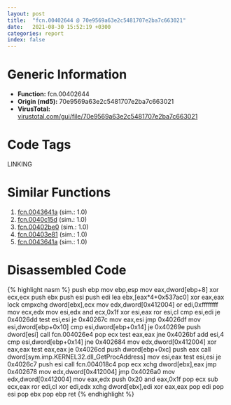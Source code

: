```yaml
---
layout: post
title:  "fcn.00402644 @ 70e9569a63e2c5481707e2ba7c663021"
date:   2021-08-30 15:52:19 +0300
categories: report
index: false
---
```


# Generic Information
- **Function:** fcn.00402644
- **Origin (md5):** 70e9569a63e2c5481707e2ba7c663021
- **VirusTotal:** [virustotal.com/gui/file/70e9569a63e2c5481707e2ba7c663021][virustotal_ref]

# Code Tags
<span class="tag" id="LINKING">LINKING</span>


# Similar Functions

1. [fcn.0043641a][similar_1_ref] (sim.: 1.0)
2. [fcn.0040c15d][similar_2_ref] (sim.: 1.0)
3. [fcn.00402be0][similar_3_ref] (sim.: 1.0)
4. [fcn.00403e81][similar_4_ref] (sim.: 1.0)
5. [fcn.0043641a][similar_5_ref] (sim.: 1.0)


# Disassembled Code

{% highlight nasm %}
push ebp
mov ebp,esp
mov eax,dword[ebp+8]
xor ecx,ecx
push ebx
push esi
push edi
lea ebx,[eax*4+0x537ac0]
xor eax,eax
lock cmpxchg dword[ebx],ecx
mov edx,dword[0x412004]
or edi,0xffffffff
mov ecx,edx
mov esi,edx
and ecx,0x1f
xor esi,eax
ror esi,cl
cmp esi,edi
je 0x4026dd
test esi,esi
je 0x40267c
mov eax,esi
jmp 0x4026df
mov esi,dword[ebp+0x10]
cmp esi,dword[ebp+0x14]
je 0x40269e
push dword[esi]
call fcn.004026e4
pop ecx
test eax,eax
jne 0x4026bf
add esi,4
cmp esi,dword[ebp+0x14]
jne 0x402684
mov edx,dword[0x412004]
xor eax,eax
test eax,eax
je 0x4026cd
push dword[ebp+0xc]
push eax
call dword[sym.imp.KERNEL32.dll_GetProcAddress]
mov esi,eax
test esi,esi
je 0x4026c7
push esi
call fcn.004018c4
pop ecx
xchg dword[ebx],eax
jmp 0x402678
mov edx,dword[0x412004]
jmp 0x4026a0
mov edx,dword[0x412004]
mov eax,edx
push 0x20
and eax,0x1f
pop ecx
sub ecx,eax
ror edi,cl
xor edi,edx
xchg dword[ebx],edi
xor eax,eax
pop edi
pop esi
pop ebx
pop ebp
ret
{% endhighlight %}


[similar_1_ref]: /report/fcn.0043641a@c2f40b3bc10e39d3d975422ee4d09bab
[similar_2_ref]: /report/fcn.0040c15d@b126e27183b007b246425b95392cae71
[similar_3_ref]: /report/fcn.00402be0@a6cf94ccbcdc43329b71e021286f4210
[similar_4_ref]: /report/fcn.00403e81@48311276b3cd8adebcd777f7aad326b2
[similar_5_ref]: /report/fcn.0043641a@8d996434378dbdbb47e86342be5446c7
[virustotal_ref]: https://www.virustotal.com/gui/file/70e9569a63e2c5481707e2ba7c663021